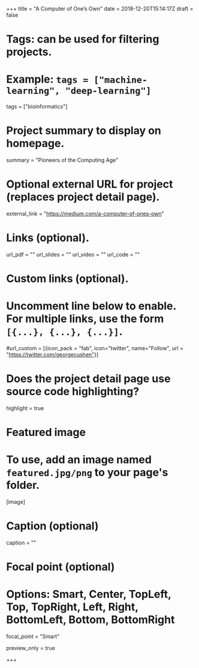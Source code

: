 +++
title = "A Computer of One’s Own"
date = 2018-12-20T15:14:17Z
draft = false
  
# Tags: can be used for filtering projects.
# Example: `tags = ["machine-learning", "deep-learning"]`
tags = ["bioinformatics"]
  
# Project summary to display on homepage.
summary = "Pioneers of the Computing Age"

# Optional external URL for project (replaces project detail page).
external_link = "https://medium.com/a-computer-of-ones-own"

# Links (optional).
url_pdf = ""
url_slides = ""
url_video = ""
url_code = ""

# Custom links (optional).
#   Uncomment line below to enable. For multiple links, use the form `[{...}, {...}, {...}]`.
#url_custom = [{icon_pack = "fab", icon="twitter", name="Follow", url = "https://twitter.com/georgecushen"}]

# Does the project detail page use source code highlighting?
highlight = true

# Featured image
# To use, add an image named `featured.jpg/png` to your page's folder. 
[image]
  # Caption (optional)
  caption = ""

  # Focal point (optional)
  # Options: Smart, Center, TopLeft, Top, TopRight, Left, Right, BottomLeft, Bottom, BottomRight
  focal_point = "Smart"
  
  preview_only = true

+++
